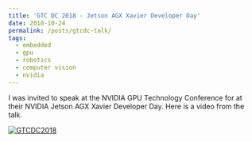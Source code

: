 ```yaml
---
title: 'GTC DC 2018 - Jetson AGX Xavier Developer Day'
date: 2018-10-24
permalink: /posts/gtcdc-talk/
tags:
  - embedded
  - gpu
  - robotics
  - computer vision
  - nvidia
---
```


I was invited to speak at the NVIDIA GPU Technology Conference for at their
NVIDIA Jetson AGX Xavier Developer Day. Here is a video from the talk.

[![GTCDC2018](https://img.youtube.com/vi/FLunb5Y-USI/0.jpg)](https://www.youtube.com/watch?v=FLunb5Y-USI)


